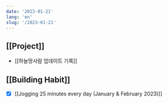 ```yaml
---
date: '2023-01-21'
lang: 'en'
slug: '/2023-01-21'
---
```


## [[Project]]

- [[하늘땅사람 업데이트 기록]]

## [[Building Habit]]

- [x] [[Jogging 25 minutes every day (January & February 2023)]]
